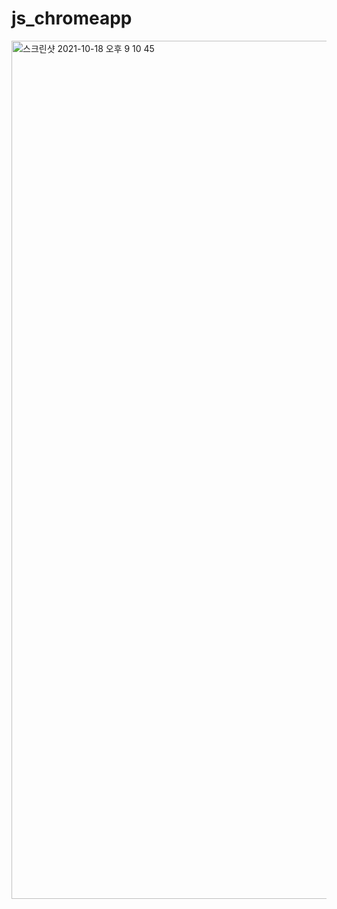 # js_chromeapp

<img width="1373" alt="스크린샷 2021-10-18 오후 9 10 45" src="https://user-images.githubusercontent.com/90748606/137728716-2a4de91d-6e25-4a88-b056-5adf8c4944b4.png">
